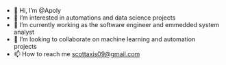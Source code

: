 - 👋 Hi, I’m @Apoly
- 👀 I’m interested in automations and data science projects
- 🌱 I’m currently working as the software engineer and emmedded system analyst
- 💞️ I’m looking to collaborate on machine learning and automation projects
- 📫 How to reach me scottaxis09@gmail.com

<!---
scottaxis09/scottaxis09 is a ✨ special ✨ repository because its `README.md` (this file) appears on your GitHub profile.
You can click the Preview link to take a look at your changes.
--->
